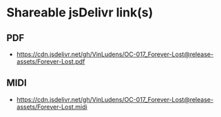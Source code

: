 # Shareable jsDelivr link(s)
## PDF
- https://cdn.jsdelivr.net/gh/VinLudens/OC-017_Forever-Lost@release-assets/Forever-Lost.pdf
## MIDI
- https://cdn.jsdelivr.net/gh/VinLudens/OC-017_Forever-Lost@release-assets/Forever-Lost.midi
